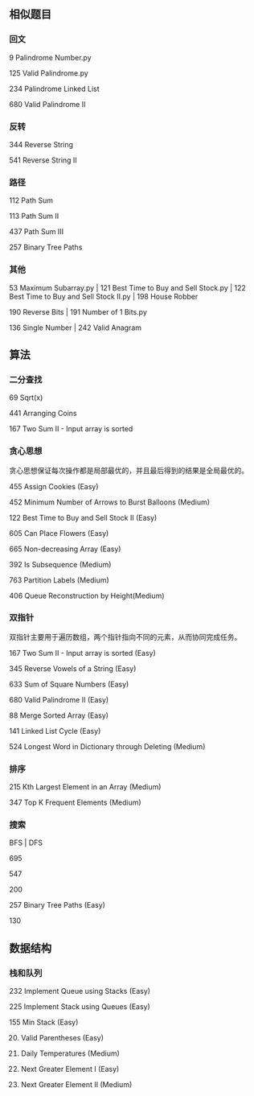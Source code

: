 ## 相似题目


###  回文
9 Palindrome Number.py

125 Valid Palindrome.py

234 Palindrome Linked List

680 Valid Palindrome II


###  反转
344 Reverse String

541 Reverse String II


### 路径
112 Path Sum

113 Path Sum II

437 Path Sum III

257 Binary Tree Paths


### 其他
53 Maximum Subarray.py | 121 Best Time to Buy and Sell Stock.py | 122 Best Time to Buy and Sell Stock II.py | 198 House Robber

190 Reverse Bits | 191 Number of 1 Bits.py

136 Single Number | 242 Valid Anagram



## 算法

### 二分查找

69 Sqrt(x)

441 Arranging Coins

167 Two Sum II - Input array is sorted


### 贪心思想

贪心思想保证每次操作都是局部最优的，并且最后得到的结果是全局最优的。

455 Assign Cookies (Easy)

452 Minimum Number of Arrows to Burst Balloons (Medium)

122 Best Time to Buy and Sell Stock II (Easy)

605 Can Place Flowers (Easy)

665 Non-decreasing Array (Easy)

392 Is Subsequence (Medium)

763 Partition Labels (Medium)

406 Queue Reconstruction by Height(Medium)


### 双指针

双指针主要用于遍历数组，两个指针指向不同的元素，从而协同完成任务。

167 Two Sum II - Input array is sorted (Easy)

345 Reverse Vowels of a String (Easy)

633 Sum of Square Numbers (Easy)

680 Valid Palindrome II (Easy)

88 Merge Sorted Array (Easy)

141 Linked List Cycle (Easy)

524 Longest Word in Dictionary through Deleting (Medium)


### 排序

215 Kth Largest Element in an Array (Medium)

347 Top K Frequent Elements (Medium)


### 搜索

BFS | DFS

695

547

200

257 Binary Tree Paths (Easy)

130


## 数据结构

### 栈和队列

232 Implement Queue using Stacks (Easy)

225 Implement Stack using Queues (Easy)

155 Min Stack (Easy)

20. Valid Parentheses (Easy)

739. Daily Temperatures (Medium)

496. Next Greater Element I (Easy)

503. Next Greater Element II (Medium)

